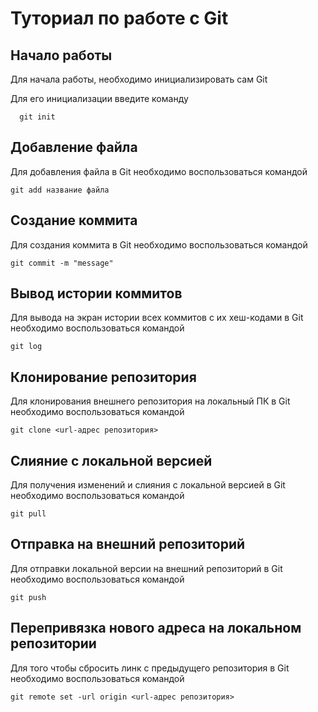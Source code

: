 # Туториал по работе с Git

## Начало работы

Для начала работы, необходимо инициализировать сам Git

Для его инициализации введите команду 

```
  git init
```

## Добавление файла

Для добавления файла в Git необходимо воспользоваться командой 

```
git add название файла
```

## Создание коммита 

Для создания коммита в Git необходимо воспользоваться командой 

```
git commit -m "message"
```

## Вывод истории коммитов

Для вывода на экран истории всех коммитов с их хеш-кодами в Git необходимо воспользоваться командой 

```
git log
```

## Клонирование репозитория

Для клонирования внешнего репозитория на локальный ПК в Git необходимо воспользоваться командой

```
git clone <url-адрес репозитория> 
```
## Слияние с локальной версией

Для получения изменений и слияния с локальной версией в Git необходимо воспользоваться командой

```
git pull
```

## Отправка на внешний репозиторий

Для отправки локальной версии на внешний репозиторий в Git необходимо воспользоваться командой

```
git push
```

## Перепривязка нового адреса на локальном репозитории

Для того чтобы сбросить линк с предыдущего репозитория в Git необходимо воспользоваться командой

```
git remote set -url origin <url-адрес репозитория>
```
